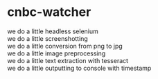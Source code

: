 # cnbc-watcher
we do a little headless selenium <br>
we do a little screenshotting <br>
we do a little conversion from png to jpg <br>
we do a little image preprocessing <br>
we do a little text extraction with tesseract <br>
we do a little outputting to console with timestamp <br>
